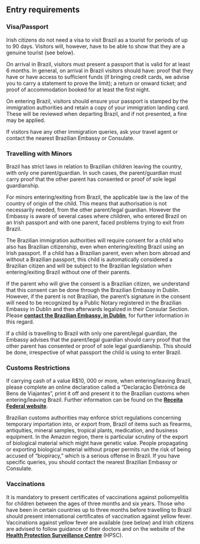 ## Entry requirements

### **Visa/Passport**

Irish citizens do not need a visa to visit Brazil as a tourist for periods of up to 90 days. Visitors will, however, have to be able to show that they are a genuine tourist (see below).

On arrival in Brazil, visitors must present a passport that is valid for at least 6 months. In general, on arrival in Brazil visitors should have: proof that they have or have access to sufficient funds (if bringing credit cards, we advise you to carry a statement to prove the limit); a return or onward ticket; and proof of accommodation booked for at least the first night.

On entering Brazil, visitors should ensure your passport is stamped by the immigration authorities and retain a copy of your immigration landing card. These will be reviewed when departing Brazil, and if not presented, a fine may be applied.

If visitors have any other immigration queries, ask your travel agent or contact the nearest Brazilian Embassy or Consulate.

### **Travelling with Minors**

Brazil has strict laws in relation to Brazilian children leaving the country, with only one parent/guardian. In such cases, the parent/guardian must carry proof that the other parent has consented or proof of sole legal guardianship.

For minors entering/exiting from Brazil, the applicable law is the law of the country of origin of the child. This means that authorisation is not necessarily needed, from the other parent/legal guardian. However the Embassy is aware of several cases where children, who entered Brazil on an Irish passport and with one parent, faced problems trying to exit from Brazil.

The Brazilian immigration authorities will require consent for a child who also has Brazilian citizenship, even when entering/exiting Brazil using an Irish passport. If a child has a Brazilian parent, even when born abroad and without a Brazilian passport, this child is automatically considered a Brazilian citizen and will be subject to the Brazilian legislation when entering/exiting Brazil without one of their parents.

If the parent who will give the consent is a Brazilian citizen, we understand that this consent can be done through the Brazilian Embassy in Dublin. However, if the parent is not Brazilian, the parent’s signature in the consent will need to be recognized by a Public Notary registered in the Brazilian Embassy in Dublin and then afterwards legalized in their Consular Section. Please [**contact the Brazilian Embassy, in Dublin**](http://dublin.itamaraty.gov.br/en-us/), for further information in this regard.

If a child is travelling to Brazil with only one parent/legal guardian, the Embassy advises that the parent/legal guardian should carry proof that the other parent has consented or proof of sole legal guardianship. This should be done, irrespective of what passport the child is using to enter Brazil.

### **Customs Restrictions**

If carrying cash of a value R$10, 000 or more, when entering/leaving Brazil, please complete an online declaration called a “Declaração Eletrônica de Bens de Viajantes”, print it off and present it to the Brazilian customs when entering/leaving Brazil. Further information can be found on the [**Receita Federal website**](https://idg.receita.fazenda.gov.br/orientacao/aduaneira/viagens-internacionais/guia-do-viajante).

Brazilian customs authorities may enforce strict regulations concerning temporary importation into, or export from, Brazil of items such as firearms, antiquities, mineral samples, tropical plants, medication, and business equipment. In the Amazon region, there is particular scrutiny of the export of biological material which might have genetic value. People propagating or exporting biological material without proper permits run the risk of being accused of “biopiracy,” which is a serious offense in Brazil. If you have specific queries, you should contact the nearest Brazilian Embassy or Consulate.

### **Vaccinations**

It is mandatory to present certificates of vaccinations against poliomyelitis for children between the ages of three months and six years. Those who have been in certain countries up to three months before travelling to Brazil should present international certificates of vaccination against yellow fever. Vaccinations against yellow fever are available (see below) and Irish citizens are advised to follow guidance of their doctors and on the website of the [**Health Protection Surveillance Centre**](http://www.hpsc.ie/a-z/vectorborne/yellowfever/factsheet/) (HPSC).